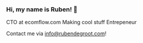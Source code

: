 ### Hi, my name is Ruben! 🏁

CTO at ecomflow.com
Making cool stuff
Entrepeneur

Contact me via info@rubendegroot.com!
